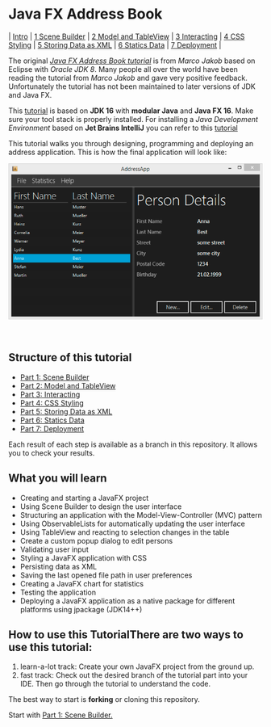 # Java FX Address Book

| [Intro](README.md)
| [1 Scene Builder](readme/part1.md)
| [2 Model and TableView](readme/part2.md)
| [3 Interacting](readme/part3.md)
| [4 CSS Styling](readme/part4.md)
| [5 Storing Data as XML](readme/part5.md)
| [6 Statics Data](readme/part6.md)
| [7 Deployment](readme/part7.md)
|


The original [_Java FX Address Book tutorial_](https://code.makery.ch/library/javafx-tutorial/ ) is from _Marco Jakob_ based on Eclipse with _Oracle JDK 8_.
Many people all over the world have been reading the tutorial from _Marco Jakob_ and gave very positive feedback.
Unfortunately the tutorial has not been maintained to later versions of JDK and Java FX.

This [tutorial](https://github.com/mbachmann/java-fx-address-book) is based on  **JDK 16** with **modular Java** and **Java FX 16**. Make sure your tool stack is properly installed.
For installing a _Java Development Environment_ based on **Jet Brains IntelliJ** you can refer to this [tutorial](https://github.com/mbachmann/java-development-environment-installation)

This tutorial walks you through designing, programming and deploying an address application. This is how the final application will look like:

![address-app.png](readme/images/address-app.png)

<br/>

## Structure of this tutorial

- [Part 1: Scene Builder](readme/part1.md)
- [Part 2: Model and TableView](readme/part2.md)
- [Part 3: Interacting](readme/part3.md)
- [Part 4: CSS Styling](readme/part4.md)
- [Part 5: Storing Data as XML](readme/part5.md)
- [Part 6: Statics Data](readme/part6.md)
- [Part 7: Deployment](readme/part7.md)

Each result of each step is available as a branch in this repository. It allows you to check your results.

##  What you will learn

- Creating and starting a JavaFX project
- Using Scene Builder to design the user interface
- Structuring an application with the Model-View-Controller (MVC) pattern
- Using ObservableLists for automatically updating the user interface
- Using TableView and reacting to selection changes in the table
- Create a custom popup dialog to edit persons
- Validating user input
- Styling a JavaFX application with CSS
- Persisting data as XML
- Saving the last opened file path in user preferences
- Creating a JavaFX chart for statistics
- Testing the application
- Deploying a JavaFX application as a native package for different platforms using jpackage (JDK14++)


##  How to use this TutorialThere are two ways to use this tutorial:


1. learn-a-lot track: Create your own JavaFX project from the ground up.
2. fast track: Check out the desired branch of the tutorial part into your IDE. Then go through the tutorial to understand the code.

The best way to start is **forking** or cloning this repository.

Start with [Part 1: Scene Builder.](readme/part1.md)


